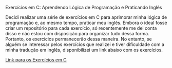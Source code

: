 
Exercícios em C: Aprendendo Lógica de Programação e Praticando Inglês

Decidi realizar uma série de exercícios em C para aprimorar minha lógica de programação e, ao mesmo tempo, praticar meu inglês. Embora o ideal fosse criar um repositório para cada exercício, só recentemente me dei conta disso e não estou com disposição para organizar tudo dessa forma. Portanto, os exercícios permanecerão dessa maneira. No entanto, se alguém se interessar pelos exercícios que realizei e tiver dificuldade com a minha tradução em inglês, disponibilizei um link abaixo com os exercícios.

 [Link para os Exercícios em C](https://programacaodescomplicada.wordpress.com/complementar/)
